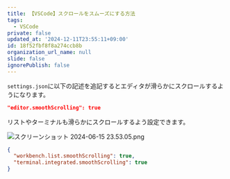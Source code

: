 ```yaml
---
title: 【VSCode】スクロールをスムーズにする方法
tags:
  - VSCode
private: false
updated_at: '2024-12-11T23:55:11+09:00'
id: 18f52fbf8f8a274ccb8b
organization_url_name: null
slide: false
ignorePublish: false
---
```

`settings.json`に以下の記述を追記するとエディタが滑らかにスクロールするようになります。

```jsonc:settings.json
"editor.smoothScrolling": true
```

リストやターミナルも滑らかにスクロールするよう設定できます。

![スクリーンショット 2024-06-15 23.53.05.png](https://qiita-image-store.s3.ap-northeast-1.amazonaws.com/0/2342443/8eb307f1-925a-845b-7286-048c095baecc.png)

```jsonc:settings.json
{
  "workbench.list.smoothScrolling": true,
  "terminal.integrated.smoothScrolling": true
}
```


